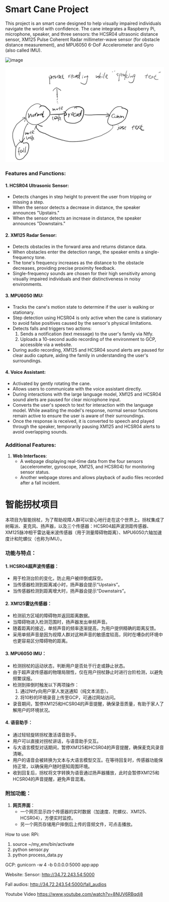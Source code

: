 # Smart Cane Project

This project is an smart cane designed to help visually impaired individuals navigate the world with confidence. The cane integrates a Raspberry Pi, microphone, speaker, and three sensors: the HCSR04 ultrasonic distance sensor, XM125 Pulse Coherent Radar millimeter-wave sensor (for obstacle distance measurement), and MPU6050 6-DoF Accelerometer and Gyro (also called IMU).

![image](https://github.com/user-attachments/assets/28623ded-caeb-40eb-b455-9d6cb24def9f)


![StateTransfer](./state.png "StateTransfer")

### Features and Functions:

#### 1. **HCSR04 Ultrasonic Sensor**:
- Detects changes in step height to prevent the user from tripping or missing a step.
- When the sensor detects a decrease in distance, the speaker announces "Upstairs."
- When the sensor detects an increase in distance, the speaker announces "Downstairs."

#### 2. **XM125 Radar Sensor**:
- Detects obstacles in the forward area and returns distance data.
- When obstacles enter the detection range, the speaker emits a single-frequency tone.
- The tone's frequency increases as the distance to the obstacle decreases, providing precise proximity feedback.
- Single-frequency sounds are chosen for their high sensitivity among visually impaired individuals and their distinctiveness in noisy environments.

#### 3. **MPU6050 IMU**:
- Tracks the cane's motion state to determine if the user is walking or stationary.
- Step detection using HCSR04 is only active when the cane is stationary to avoid false positives caused by the sensor's physical limitations.
- Detects falls and triggers two actions:
  1. Sends a notification (text message) to the user's family via Ntfy.
  2. Uploads a 10-second audio recording of the environment to GCP, accessible via a website.
- During audio recording, XM125 and HCSR04 sound alerts are paused for clear audio capture, aiding the family in understanding the user's surroundings.

#### 4. **Voice Assistant**:
- Activated by gently rotating the cane.
- Allows users to communicate with the voice assistant directly.
- During interactions with the large language model, XM125 and HCSR04 sound alerts are paused for clear microphone input.
- Converts the user's speech to text for interaction with the language model. While awaiting the model's response, normal sensor functions remain active to ensure the user is aware of their surroundings.
- Once the response is received, it is converted to speech and played through the speaker, temporarily pausing XM125 and HCSR04 alerts to avoid overlapping sounds.

### Additional Features:

1. **Web Interfaces**:
   - A webpage displaying real-time data from the four sensors (accelerometer, gyroscope, XM125, and HCSR04) for monitoring sensor status.
   - Another webpage stores and allows playback of audio files recorded after a fall incident.


# 智能拐杖项目

本项目为智能拐杖，为了帮助视障人群可以安心地行走在这个世界上。拐杖集成了树莓派、麦克风、扬声器，以及三个传感器：HCSR04超声波测距传感器、XM125脉冲相干雷达毫米波传感器（用于测量障碍物距离）、MPU6050六轴加速度计和陀螺仪（也称为IMU）。

### 功能与特点：

#### 1. **HCSR04超声波传感器**：
- 用于检测台阶的变化，防止用户被绊倒或踩空。
- 当传感器检测到距离减小时，扬声器会提示“Upstairs”。
- 当传感器检测到距离增大时，扬声器会提示“Downstairs”。

#### 2. **XM125雷达传感器**：
- 检测前方区域的障碍物并返回距离数据。
- 当障碍物进入检测范围时，扬声器发出单频声音。
- 随着距离的接近，单频声音的频率逐渐提高，为用户提供精确的距离反馈。
- 采用单频声音是因为视障人群对这种声音的敏感度较高，同时在嘈杂的环境中也更容易区分障碍物的距离。

#### 3. **MPU6050 IMU**：
- 检测拐杖的运动状态，判断用户是否处于行走或静止状态。
- 由于超声波传感器的物理局限性，仅在用户拐杖静止时进行台阶检测，以避免频繁误报。
- 检测到摔倒时触发以下两项操作：
  1. 通过Ntfy向用户家人发送通知（纯文本消息）。
  2. 将10秒的环境录音上传至GCP，可通过网站访问。
- 录音期间，暂停XM125和HCSR04的声音提醒，确保录音质量，有助于家人了解用户的环境状况。

#### 4. **语音助手**：
- 通过轻轻旋转拐杖激活语音助手。
- 用户可以直接对拐杖讲话，与语音助手交互。
- 与大语言模型对话期间，暂停XM125和HCSR04的声音提醒，确保麦克风录音清晰。
- 用户的语音会被转换为文本与大语言模型交互。在等待回复时，传感器功能保持正常，以确保用户随时感知周围环境。
- 收到回复后，拐杖将文字转换为语音通过扬声器播放，此时会暂停XM125和HCSR04的声音提醒，避免声音混淆。

### 附加功能：

1. **网页界面**：
   - 一个网页显示四个传感器的实时数据（加速度、陀螺仪、XM125、HCSR04），方便实时监控。
   - 另一个网页存储用户摔倒后上传的音频文件，可点击播放。


How to use:
RPi:
1. source ~/my_env/bin/activate
2. python sensor.py
3. python process_data.py


GCP:
gunicorn -w 4 -b 0.0.0.0:5000 app:app


Website:
Sensor:
http://34.72.243.54:5000

Fall audios:
http://34.72.243.54:5000/fall_audios

Youtube Video
https://www.youtube.com/watch?v=8NUV6RBqdj8

